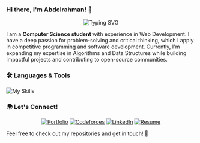 ### Hi there, I'm Abdelrahman! 👋

<p align="center">
  <img src="https://readme-typing-svg.herokuapp.com?font=Fira+Code&weight=600&size=22&pause=1000&color=3498db&width=600&lines=Computer+Science+Student;Software+Developer;Competitive+Programmer" alt="Typing SVG" />
</p>

I am a **Computer Science student** with experience in Web Development. I have a deep passion for problem-solving and critical thinking, which I apply in competitive programming and software development. Currently, I'm expanding my expertise in Algorithms and Data Structures while building impactful projects and contributing to open-source communities.

### 🛠 Languages & Tools
![My Skills](https://skillicons.dev/icons?i=cpp,cs,html,css,git,github,notion)

### 🌍 Let's Connect!
<p align="center">
  <a href="https://www.abdelrahmankasem.com"><img src="https://img.shields.io/badge/Portfolio-blue?style=for-the-badge&logo=google-chrome&logoColor=white" alt="Portfolio" /></a>
  <a href="https://codeforces.com/profile/Abdelrahman-Mamdouh"><img src="https://img.shields.io/badge/Codeforces--Abdelrahman--Mamdouh-orange?style=for-the-badge&logo=codeforces&logoColor=white" alt="Codeforces" /></a>
  <a href="https://www.linkedin.com/in/abdelrahman-mamdouh-cs/"><img src="https://img.shields.io/badge/LinkedIn-Profile-blue?style=for-the-badge&logo=linkedin&logoColor=white" alt="LinkedIn" /></a>
  <a href="https://abdelrahmankasem.com/files/Abdelrahman_Kasem_CV.pdf"><img src="https://img.shields.io/badge/Resume-Download-red?style=for-the-badge&logo=adobeacrobatreader&logoColor=white" alt="Resume" /></a>
</p>

Feel free to check out my repositories and get in touch! 🚀

